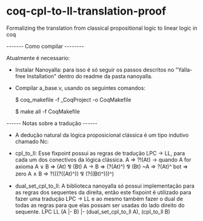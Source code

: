 # coq-cpl-to-ll-translation-proof
 Formalizing the translation from classical propositional logic to linear logic in coq
 
------- Como compilar --------

Atualmente é necessario:

- Instalar Nanoyalla: para isso é só seguir os passos descritos no "Yalla-free Installation" dentro do readme da pasta nanoyalla.

- Compilar a_base.v, usando os seguintes comandos:

    $ coq_makefile -f _CoqProject -o CoqMakefile
    
    $ make all -f CoqMakefile
	
	
------ Notas sobre a tradução ------
- A dedução natural da lógica proposicional clássica é um tipo indutivo chamado Nc:

- cpl_to_ll: Esse fixpoint possui as regras de tradução LPC -> LL, para cada um dos conectivos da lógica clássica.
	A	=> ?!(At) -> quando A for axioma
	A ∨ B	=> (At) ⅋ (Bt)
	A -> B 	=> (?(At)^) ⅋ (Bt)
	~A	=> ?(At)^
	bot	=> zero
	A ∧ B	=> ?(((?((At)^)) ⅋ (?((Bt)^)))^)

- dual_set_cpl_to_ll: A biblioteca nanoyalla só possui implementação para as regras dos sequentes da direita, então este fixpoint é utilizado para fazer uma tradução LPC -> LL e ao mesmo também fazer o dual de todas as regras para que elas possam ser usadas do lado direito do sequente.
	LPC		LL
	(A |- B)	|- (dual_set_cpl_to_ll A), (cpl_to_ll B)

